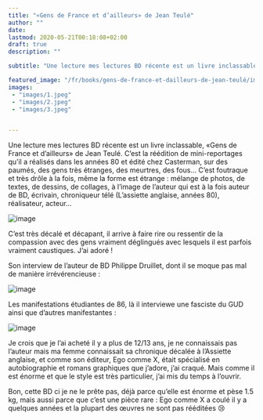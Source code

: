 ```yaml
---
title: "«Gens de France et d’ailleurs» de Jean Teulé"
author: ""
date: 
lastmod: 2020-05-21T00:18:08+02:00
draft: true
description: ""

subtitle: "Une lecture mes lectures BD récente est un livre inclassable, «Gens de France et d’ailleurs» de Jean Teulé. C’est la réédition de…"

featured_image: "/fr/books/gens-de-france-et-dailleurs-de-jean-teulé/images/1.jpeg" 
images:
 - "images/1.jpeg"
 - "images/2.jpeg"
 - "images/3.jpeg"


---
```


Une lecture mes lectures BD récente est un livre inclassable, «Gens de France et d’ailleurs» de Jean Teulé. C’est la réédition de mini-reportages qu’il a réalisés dans les années 80 et édité chez Casterman, sur des paumés, des gens très étranges, des meurtres, des fous… C’est foutraque et très drôle à la fois, même la forme est étrange : mélange de photos, de textes, de dessins, de collages, à l’image de l’auteur qui est à la fois auteur de BD, écrivain, chroniqueur télé (L’assiette anglaise, années 80), réalisateur, acteur… 




![image](images/1.jpeg#layoutTextWidth)



C’est très décalé et décapant, il arrive à faire rire ou ressentir de la compassion avec des gens vraiment déglingués avec lesquels il est parfois vraiment caustiques. J’ai adoré !

Son interview de l’auteur de BD Philippe Druillet, dont il se moque pas mal de manière irrévérencieuse :




![image](images/2.jpeg#layoutTextWidth)



Les manifestations étudiantes de 86, là il interviewe une fasciste du GUD ainsi que d’autres manifestantes :




![image](images/3.jpeg#layoutTextWidth)



Je crois que je l’ai acheté il y a plus de 12/13 ans, je ne connaissais pas l’auteur mais ma femme connaissait sa chronique décalée à l’Assiette anglaise, et comme son éditeur, Ego comme X, était spécialisé en autobiographie et romans graphiques que j’adore, j’ai craqué. Mais comme il est énorme et que le style est très particulier, j’ai mis du temps à l’ouvrir.

Bon, cette BD ci je ne le prête pas, déjà parce qu’elle est énorme et pèse 1.5 kg, mais aussi parce que c’est une pièce rare : Ego comme X a coulé il y a quelques années et la plupart des œuvres ne sont pas rééditées 😢
